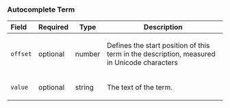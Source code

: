 <!--- This is a generated file, do not edit! -->
<!--- [START maps_http_schema_placeautocompleteterm] -->
<h3 class="schema-object" id="PlaceAutocompleteTerm">Autocomplete Term</h3>

| Field    | Required | Type   | Description                                                                                                                                      |
| :------- | -------- | ------ | ------------------------------------------------------------------------------------------------------------------------------------------------ |
| `offset` | optional | number | <div class="nonref-property-description"><p>Defines the start position of this term in the description, measured in Unicode characters</p></div> |
| `value`  | optional | string | <div class="nonref-property-description"><p>The text of the term.</p></div>                                                                      |

<!--- [END maps_http_schema_placeautocompleteterm] -->
